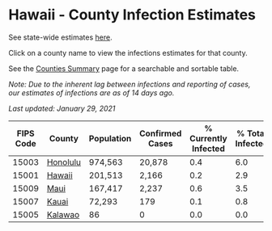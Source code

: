 # Hawaii - County Infection Estimates

See state-wide estimates [here](/infections/us-hi).

Click on a county name to view the infections estimates for that county.

See the [Counties Summary](/infections/summary-counties) page for a searchable and sortable table.

*Note: Due to the inherent lag between infections and reporting of cases, our estimates of infections are as of 14 days ago.*

*Last updated: January 29, 2021*

|   FIPS Code |               County |   Population |   Confirmed Cases |   % Currently Infected |   % Total Infected |
|-------------|----------------------|--------------|-------------------|------------------------|--------------------|
|       15003 | [Honolulu](honolulu) |      974,563 |            20,878 |                    0.4 |                6.0 |
|       15001 |     [Hawaii](hawaii) |      201,513 |             2,166 |                    0.2 |                2.9 |
|       15009 |         [Maui](maui) |      167,417 |             2,237 |                    0.6 |                3.5 |
|       15007 |       [Kauai](kauai) |       72,293 |               179 |                    0.1 |                0.8 |
|       15005 |   [Kalawao](kalawao) |           86 |                 0 |                    0.0 |                0.0 |